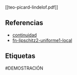 [[teo-picard-lindelof.pdf]]

## Referencias
- [continuidad](./continuidad.md)
- [fn-lipschitz2-uniforme1-local](./fn-lipschitz2-uniforme1-local.md)

## Etiquetas
#DEMOSTRACIÓN 
